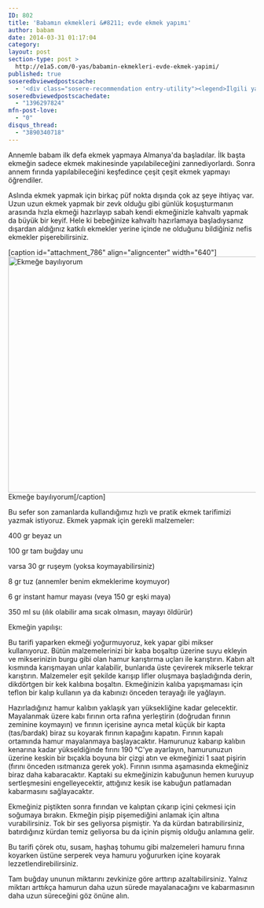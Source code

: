```yaml
---
ID: 802
title: 'Babamın ekmekleri &#8211; evde ekmek yapımı'
author: babam
date: 2014-03-31 01:17:04
category:
layout: post
section-type: post >
  http://e1a5.com/0-yas/babamin-ekmekleri-evde-ekmek-yapimi/
published: true
soseredbviewedpostscache:
  - '<div class="sosere-recommendation entry-utility"><legend>İlgili yazılar</legend><ul class="sosere-recommendation"><li class="sosere-recommendation-thumbs" style="width:150px;"><a href="http://e1a5.com/0-yas/buyume-egrileri-ve-persantiller/"><img src="http://e1a5.com/wp-content/uploads/2014/03/BMI.jpg" alt="Büyüme eğrileri ve persantiller" title="Büyüme eğrileri ve persantiller" style="width:150px; height: 150px;"/></a></li><li class="sosere-recommendation-thumbs" style="width:150px;"><a href="http://e1a5.com/0-yas/annem-ise-basladi/"><img src="http://e1a5.com/wp-content/uploads/2013/10/annem_ise_basladi.jpg" alt="Annem yeniden işe başladı..." title="Annem yeniden işe başladı..." style="width:150px; height: 150px;"/></a></li><li class="sosere-recommendation-thumbs" style="width:150px;"><a href="http://e1a5.com/0-yas/ilk-dort-hafta/"><div class="no-thumb" style="width:150px; height: 150px;"></div></a></li></ul></div>'
soseredbviewedpostscachedate:
  - "1396297824"
mfn-post-love:
  - "0"
disqus_thread:
  - "3890340718"
---
```

Annemle babam ilk defa ekmek yapmaya Almanya'da başladılar. İlk başta ekmeğin sadece ekmek makinesinde yapılabileceğini zannediyorlardı. Sonra annem fırında yapılabileceğini keşfedince çeşit çeşit ekmek yapmayı öğrendiler.

Aslında ekmek yapmak için birkaç püf nokta dışında çok az şeye ihtiyaç var. Uzun uzun ekmek yapmak bir zevk olduğu gibi günlük koşuşturmanın arasında hızla ekmeği hazırlayıp sabah kendi ekmeğinizle kahvaltı yapmak da büyük bir keyif. Hele ki bebeğinize kahvaltı hazırlamaya başladıysanız dışardan aldığınız katkılı ekmekler yerine içinde ne olduğunu bildiğiniz nefis ekmekler pişerebilirsiniz.

[caption id="attachment_786" align="aligncenter" width="640"]<a href="http://e1a5.com/wp-content/uploads/2014/03/ekmek.jpg"><img class="wp-image-786 size-full" src="http://e1a5.com/wp-content/uploads/2014/03/ekmek.jpg" alt="Ekmeğe bayılıyorum" width="640" height="480" /></a> Ekmeğe bayılıyorum[/caption]

Bu sefer son zamanlarda kullandığımız hızlı ve pratik ekmek tarifimizi yazmak istiyoruz. Ekmek yapmak için gerekli malzemeler:

400 gr beyaz un

100 gr tam buğday unu

varsa 30 gr ruşeym (yoksa koymayabilirsiniz)

8 gr tuz (annemler benim ekmeklerime koymuyor)

6 gr instant hamur mayası (veya 150 gr eşki maya)

350 ml su (ılık olabilir ama sıcak olmasın, mayayı öldürür)

Ekmeğin yapılışı:

Bu tarifi yaparken ekmeği yoğurmuyoruz, kek yapar gibi mikser kullanıyoruz. Bütün malzemelerinizi bir kaba boşaltıp üzerine suyu ekleyin ve mikserinizin burgu gibi olan hamur karıştırma uçları ile karıştırın. Kabın alt kısmında karışmayan unlar kalabilir, bunlarıda üste çevirerek mikserle tekrar karıştırın. Malzemeler eşit şekilde karışıp lifler oluşmaya başladığında derin, dikdörtgen bir kek kalıbına boşaltın. Ekmeğinizin kalıba yapışmaması için teflon bir kalıp kullanın ya da kabınızı önceden terayağı ile yağlayın.

Hazırladığınız hamur kalıbın yaklaşık yarı yüksekliğine kadar gelecektir. Mayalanmak üzere kabı fırının orta rafına yerleştirin (doğrudan fırının zeminine koymayın) ve fırının içerisine ayrıca metal küçük bir kapta (tas/bardak) biraz su koyarak fırının kapağını kapatın. Fırının kapalı ortamında hamur mayalanmaya başlayacaktır. Hamurunuz kabarıp kalıbın kenarına kadar yükseldiğinde fırını 190 °C'ye ayarlayın, hamurunuzun üzerine keskin bir bıçakla boyuna bir çizgi atın ve ekmeğinizi 1 saat pişirin (fırını önceden ısıtmanıza gerek yok). Fırının ısınma aşamasında ekmeğiniz biraz daha kabaracaktır. Kaptaki su ekmeğinizin kabuğunun hemen kuruyup sertleşmesini engelleyecektir, attığınız kesik ise kabuğun patlamadan kabarmasını sağlayacaktır.

Ekmeğiniz piştikten sonra fırından ve kalıptan çıkarıp içini çekmesi için soğumaya bırakın. Ekmeğin pişip pişemediğini anlamak için altına vurabilirsiniz. Tok bir ses geliyorsa pişmiştir. Ya da kürdan batırabilirsiniz, batırdığınız kürdan temiz geliyorsa bu da içinin pişmiş olduğu anlamına gelir.

Bu tarifi çörek otu, susam, haşhaş tohumu gibi malzemeleri hamuru fırına koyarken üstüne serperek veya hamuru yoğururken içine koyarak lezzetlendirebilirsiniz.

Tam buğday ununun miktarını zevkinize göre arttırıp azaltabilirsiniz. Yalnız miktarı arttıkça hamurun daha uzun sürede mayalanacağını ve kabarmasının daha uzun süreceğini göz önüne alın.
